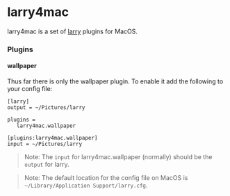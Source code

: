 # larry4mac

larry4mac is a set of [larry](https://github.com/enku/larry) plugins for
MacOS.

### Plugins

#### wallpaper

Thus far there is only the wallpaper plugin. To enable it add the following to
your config file:

```
[larry]
output = ~/Pictures/larry

plugins =
   larry4mac.wallpaper

[plugins:larry4mac.wallpaper]
input = ~/Pictures/larry
```

> Note: The `input` for larry4mac.wallpaper (normally) should be the `output`
> for larry.

> Note: The default location for the config file on MacOS is
> `~/Library/Application Support/larry.cfg`.
